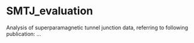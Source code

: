 # SMTJ_evaluation
Analysis of superparamagnetic tunnel junction data, referring to following publication: ...
